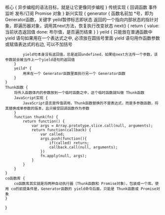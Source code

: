 核心 {
    异步编程的语法目标，就是让它更像同步编程
}
传统实现 {
    回调函数
    事件监听
    发布/订阅
    Promise 对象
}
新兴实现 {
    generator {
        函数名前加 *号，即为 Generator函数，关键字 yeild暂停标志即状态
        返回的一个指向内部状态的指针对象，即遍历器对象，调用其next方法，恢复执行改变状态
        next() {
            return {
                value: 当前状态返回值
                done: 布尔值，是否遍历结束
            }
        }
        yeild {
            只能放在普通函数中
            yield 语句如果用在一个表达式之中, 必须放在圆括号里面
            yield 语句用作函数参数或赋值表达式的右边, 可以不加括号

            yield句本身没有返回值，总是返回undefined，如果给next方法传一个参数，该参数就会被当作上一个yield语句的返回值
        }
        yeild* {
            用来在一个 Generator函数里面执行另一个 Generator函数
        }
    }
    Thunk函数 {
        将传入函数体内的参数放到一个临时函数之中，这个临时函数就叫做 Thunk函数
        JavaScript实现 {
            JavaScript语言是传值调用，Thunk函数替换的不是表达式，而是多参数函数，将其替换成单参数的版本，且只接受回调函数作为参数
        }
        function thunk(fn) {
            return function() {
                var args = Array.prototype.slice.call(null, arguments);
                return function(callback) {
                    var called;
                    args.push(function(){
                        if(called) return;
                        callback.call(null, arguments);
                    })
                    fn.apply(null, args);
                }
            }
        }
    }
    co函数库 {
        co函数库其实就是将两种自动执行器（Thunk函数和 Promise对象），包装成一个库。使用 co的前提条件是，Generator函数的 yield命令后面，只能是 Thunk函数或 Promise对象
    }
}

